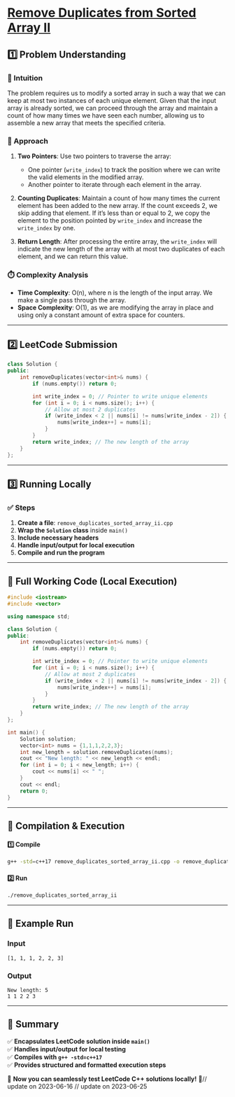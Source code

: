 # **[Remove Duplicates from Sorted Array II](https://leetcode.com/problems/remove-duplicates-from-sorted-array-ii/description/)**  

## **1️⃣ Problem Understanding**  
### **📌 Intuition**  
The problem requires us to modify a sorted array in such a way that we can keep at most two instances of each unique element. Given that the input array is already sorted, we can proceed through the array and maintain a count of how many times we have seen each number, allowing us to assemble a new array that meets the specified criteria.

### **🚀 Approach**  
1. **Two Pointers**: Use two pointers to traverse the array:
   - One pointer (`write_index`) to track the position where we can write the valid elements in the modified array.
   - Another pointer to iterate through each element in the array.
  
2. **Counting Duplicates**: Maintain a count of how many times the current element has been added to the new array. If the count exceeds 2, we skip adding that element. If it’s less than or equal to 2, we copy the element to the position pointed by `write_index` and increase the `write_index` by one.
  
3. **Return Length**: After processing the entire array, the `write_index` will indicate the new length of the array with at most two duplicates of each element, and we can return this value.

### **⏱️ Complexity Analysis**  
- **Time Complexity**: O(n), where n is the length of the input array. We make a single pass through the array.
- **Space Complexity**: O(1), as we are modifying the array in place and using only a constant amount of extra space for counters.

---  

## **2️⃣ LeetCode Submission**  
```cpp
class Solution {
public:
    int removeDuplicates(vector<int>& nums) {
        if (nums.empty()) return 0;

        int write_index = 0; // Pointer to write unique elements
        for (int i = 0; i < nums.size(); i++) {
            // Allow at most 2 duplicates
            if (write_index < 2 || nums[i] != nums[write_index - 2]) {
                nums[write_index++] = nums[i];
            }
        }
        return write_index; // The new length of the array
    }
};
```  

---  

## **3️⃣ Running Locally**  
### **✅ Steps**  
1. **Create a file**: `remove_duplicates_sorted_array_ii.cpp`  
2. **Wrap the `Solution` class** inside `main()`  
3. **Include necessary headers**  
4. **Handle input/output for local execution**  
5. **Compile and run the program**  

---  

## **📝 Full Working Code (Local Execution)**  
```cpp
#include <iostream>
#include <vector>

using namespace std;

class Solution {
public:
    int removeDuplicates(vector<int>& nums) {
        if (nums.empty()) return 0;

        int write_index = 0; // Pointer to write unique elements
        for (int i = 0; i < nums.size(); i++) {
            // Allow at most 2 duplicates
            if (write_index < 2 || nums[i] != nums[write_index - 2]) {
                nums[write_index++] = nums[i];
            }
        }
        return write_index; // The new length of the array
    }
};

int main() {
    Solution solution;
    vector<int> nums = {1,1,1,2,2,3};
    int new_length = solution.removeDuplicates(nums);
    cout << "New length: " << new_length << endl;
    for (int i = 0; i < new_length; i++) {
        cout << nums[i] << " ";
    }
    cout << endl;
    return 0;
}
```  

---  

## **🔧 Compilation & Execution**  
#### **1️⃣ Compile**  
```bash
g++ -std=c++17 remove_duplicates_sorted_array_ii.cpp -o remove_duplicates_sorted_array_ii
```  

#### **2️⃣ Run**  
```bash
./remove_duplicates_sorted_array_ii
```  

---  

## **🎯 Example Run**  
### **Input**  
```
[1, 1, 1, 2, 2, 3]
```  
### **Output**  
```
New length: 5
1 1 2 2 3 
```  

---  

## **📌 Summary**  
✅ **Encapsulates LeetCode solution inside `main()`**  
✅ **Handles input/output for local testing**  
✅ **Compiles with `g++ -std=c++17`**  
✅ **Provides structured and formatted execution steps**  

🚀 **Now you can seamlessly test LeetCode C++ solutions locally!** 🚀// update on 2023-06-16
// update on 2023-06-25
